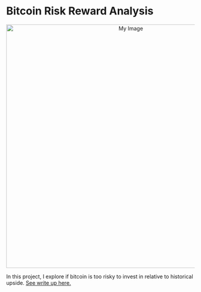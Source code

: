 # Bitcoin Risk Reward Analysis

<p align="center">
  <a href="https://medium.com/@n_feifel/is-bitcoin-too-risky-to-own-924c9148301">
      <img src="https://github.com/nfeifel/analytics/blob/master/projects/bitcoin_risk_reward_analysis/cover_image.jpeg" alt="My Image" width="650" />
  </a>
</p>

In this project, I explore if bitcoin is too risky to invest in relative to historical upside. [See write up here.](https://medium.com/@n_feifel/is-bitcoin-too-risky-to-own-924c9148301)
